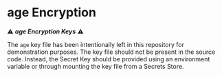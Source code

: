 # age Encryption

:warning: **_age Encryption Keys_** :warning:

The `age` key file has been intentionally left in this repository for demonstration purposes. The key file should not be
present in the source code. Instead, the Secret Key should be provided using an environment variable or through mounting
the key file from a Secrets Store.
